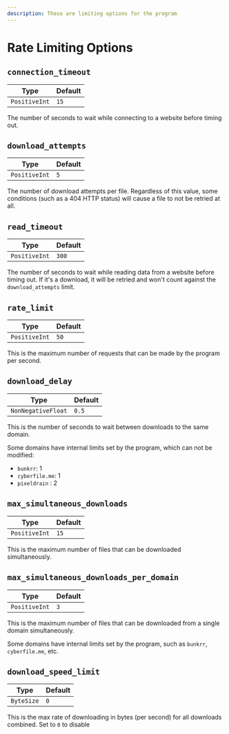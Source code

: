```yaml
---
description: These are limiting options for the program
---
```

# Rate Limiting Options

## `connection_timeout`

| Type           | Default  |
|----------------|----------|
| `PositiveInt` | `15`|

The number of seconds to wait while connecting to a website before timing out.


## `download_attempts`

| Type           | Default  |
|----------------|----------|
| `PositiveInt` | `5`|

The number of download attempts per file. Regardless of this value, some conditions (such as a 404 HTTP status) will cause a file to not be retried at all.

## `read_timeout`

| Type           | Default  |
|----------------|----------|
| `PositiveInt` | `300`|

The number of seconds to wait while reading data from a website before timing out. If it's a download, it will be retried and won't count against the `download_attempts` limit.

## `rate_limit`

| Type           | Default  |
|----------------|----------|
| `PositiveInt` | `50`|

This is the maximum number of requests that can be made by the program per second.

## `download_delay`

| Type           | Default  |
|----------------|----------|
| `NonNegativeFloat` | `0.5`|

This is the number of seconds to wait between downloads to the same domain.

Some domains have internal limits set by the program, which can not be modified:
- `bunkrr`: 1
- `cyberfile.me`: 1
- `pixeldrain` : 2

## `max_simultaneous_downloads`

| Type           | Default  |
|----------------|----------|
| `PositiveInt` | `15`|

This is the maximum number of files that can be downloaded simultaneously.

## `max_simultaneous_downloads_per_domain`

| Type           | Default  |
|----------------|----------|
| `PositiveInt` | `3`|

This is the maximum number of files that can be downloaded from a single domain simultaneously.

Some domains have internal limits set by the program, such as `bunkrr`, `cyberfile.me`, etc.

## `download_speed_limit`

| Type           | Default  |
|----------------|----------|
| `ByteSize` | `0`|

This is the max rate of downloading in bytes (per second) for all downloads combined. Set to `0` to disable
